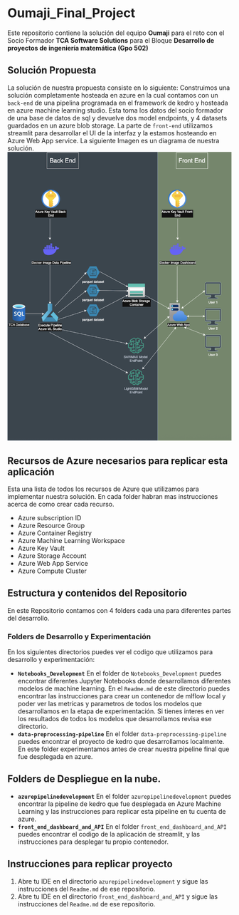 # Oumaji_Final_Project
Este repositorio contiene la solución del equipo **Oumaji** para el reto con el Socio Formador **TCA Software Solutions** para el Bloque **Desarrollo de proyectos de ingeniería matemática (Gpo 502)**
## Solución Propuesta
La solución de nuestra propuesta consiste en lo siguiente:
Construimos una solución completamente hosteada en azure en la cual contamos con un `back-end` de una pipelina programada en el framework de kedro y hosteada en azure machine learning studio. Esta toma los datos del socio formador de una base de datos de sql y devuelve dos model endpoints, y 4 datasets guardados en un azure blob storage. La parte de `front-end` utilizamos streamlit para desarrollar el UI de la interfaz y la estamos hosteando en Azure Web App service. La siguiente Imagen es un diagrama de nuestra solución. 
![alt text](image.png)
## Recursos de Azure necesarios para replicar esta aplicación
Esta una lista de todos los recursos de Azure que utilizamos para implementar nuestra solución. En cada folder habran mas instrucciones acerca de como crear cada recurso.
- Azure subscription ID
- Azure Resource Group
- Azure Container Registry
- Azure Machine Learning Workspace
- Azure Key Vault
- Azure Storage Account
- Azure Web App Service
- Azure Compute Cluster

## Estructura y contenidos del Repositorio
En este Repositorio contamos con 4 folders cada una para diferentes partes del desarrollo. 
### Folders de Desarrollo y Experimentación
En los siguientes directorios puedes ver el codigo que utilizamos para desarrollo y experimentación:
- **`Notebooks_Development`**
    En el folder de `Notebooks_Development` puedes encontrar diferentes Jupyter Notebooks donde desarrollamos diferentes modelos de machine learning. En el `Readme.md` de este directorio puedes encontrar las instrucciones para crear un contenedor de mlflow local y poder ver las metricas y parametros de todos los modelos que desarrollamos en la etapa de experimentación. Si tienes interes en ver los resultados de todos los modelos que desarrollamos revisa ese directorio.
- **`data-preprocessing-pipeline`**
    En el folder `data-preprocessing-pipeline` puedes encontrar el proyecto de kedro que desarrollamos localmente. En este folder experimentamos antes de crear nuestra pipeline final que fue desplegada en azure. 
## Folders de Despliegue en la nube.

- **`azurepipelinedevelopment`**
    En el folder `azurepipelinedevelopment` puedes encontrar la pipeline de kedro que fue desplegada en Azure Machine Learning y las instrucciones para replicar esta pipeline en tu cuenta de azure.
- **`front_end_dashboard_and_API`**
    En el folder `front_end_dashboard_and_API` puedes encontrar el codigo de la aplicación de streamlit, y las instrucciones para desplegar tu propio contenedor.

## Instrucciones para replicar proyecto
1. Abre tu IDE en el directorio `azurepipelinedevelopment` y sigue las instrucciones del `Readme.md` de ese repositorio.
2. Abre tu IDE en el directorio `front_end_dashboard_and_API` y sigue las instrucciones del `Readme.md` de ese repositorio.